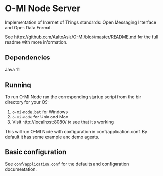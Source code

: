 O-MI Node Server
================

Implementation of Internet of Things standards: Open Messaging Interface and Open Data Format.

See https://github.com/AaltoAsia/O-MI/blob/master/README.md for the full readme with more information.

Dependencies
------------

Java 11


Running
-------
To run O-MI Node run the corresponding startup script from the bin directory for your OS:

1. `o-mi-node.bat` for Windows
2. `o-mi-node` for Unix and Mac
3. Visit http://localhost:8080/ to see that it's working

This will run O-MI Node with configuration in conf/application.conf.
By default it has some example and demo agents.

Basic configuration
-------------------

See `conf/application.conf` for the defaults and configuration documentation.


